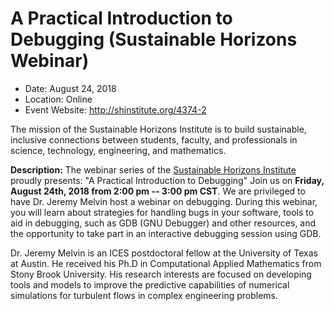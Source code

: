 
# A Practical Introduction to Debugging (Sustainable Horizons Webinar)

- Date: August 24, 2018
- Location: Online
- Event Website: http://shinstitute.org/4374-2

The mission of the Sustainable Horizons Institute is to build sustainable, inclusive connections between students, faculty, and professionals in science, technology, engineering, and mathematics.  

**Description:**  The webinar series of the [Sustainable Horizons Institute](http://shinstitute.org/) proudly presents: "A Practical Introduction to Debugging" Join us on **Friday, August 24th, 2018 from 2:00 pm -- 3:00 pm CST**. We are privileged to have Dr. Jeremy Melvin host a webinar on debugging. During this webinar, you will learn about strategies for handling bugs in your software, tools to aid in debugging, such as GDB
(GNU Debugger) and other resources, and the opportunity to take part in an interactive debugging session using GDB. 

Dr. Jeremy Melvin is an ICES postdoctoral fellow at the University of Texas at Austin. He received his Ph.D in Computational Applied Mathematics from Stony Brook University. His research interests are focused on developing tools and models to improve the predictive capabilities of numerical simulations for turbulent flows in complex engineering problems.

<!---
Publish: yes
Categories: reliability
Topics: debugging
Tags: webinar
Level: 2
Prerequisites: default
Aggregate: none
--->
